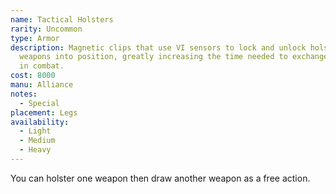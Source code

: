 ```yaml
---
name: Tactical Holsters
rarity: Uncommon
type: Armor
description: Magnetic clips that use VI sensors to lock and unlock holstered
  weapons into position, greatly increasing the time needed to exchange weapons
  in combat.
cost: 8000
manu: Alliance
notes:
  - Special
placement: Legs
availability:
  - Light
  - Medium
  - Heavy
---
```

You can holster one weapon then draw another weapon as a free action.
